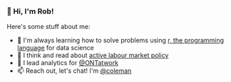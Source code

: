 ### 👋 Hi, I'm Rob!

<!--
**colemanrob/colemanrob** is a ✨ _special_ ✨ repository because its `README.md` (this file) appears on your GitHub profile.

Here are some ideas to get you started:

- 🔭 I’m currently working on ...
- 🌱 I’m currently learning ...
- 👯 I’m looking to collaborate on ...
- 🤔 I’m looking for help with ...
- 💬 Ask me about ...
- 📫 How to reach me: ...
- 😄 Pronouns: ...
- ⚡ Fun fact: ...
-->

Here's some stuff about me:

- 🌱 I'm always learning how to solve problems using [r, the programming language](https://www.r-project.org/) for data science
- 🤔 I think and read about [active labour market policy](https://en.wikipedia.org/wiki/Active_labour_market_policies)
- 🔭 I lead analytics for [@ONTatwork](https://twitter.com/ONTatwork)
- 📫 Reach out, let's chat!  I'm [@coleman](https://twitter.com/coleman)
